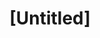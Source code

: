 ---
pid: FS85
title: "[Untitled]"
location_transcription: 
zipcode: 
outside_phl: 
neighborhood: 
age: 
age_range: 
instagram: 
image_file_name: FS_85.jpg
proposal_transcription: "[a figure standing]"
topic: Unknown
topic_summary: '0'
type: Other No Form
keywords_other: 
credit: 
image_labels: 
twitter: 
facebook: 
permalink: "/monuments/fs85/"
layout: item-page
---